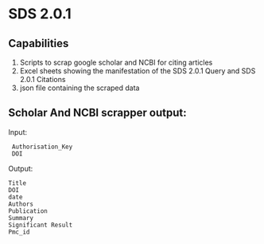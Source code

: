 # SDS 2.0.1

## Capabilities
 1. Scripts to scrap google scholar and NCBI for citing articles
 2. Excel sheets showing the manifestation of the SDS 2.0.1 Query and SDS 2.0.1 Citations
 3. json file containing the scraped data
 
## Scholar And NCBI scrapper output:

Input:
```
 Authorisation_Key
 DOI
```

Output:
```
Title
DOI
date
Authors
Publication
Summary
Significant Result
Pmc_id
```


